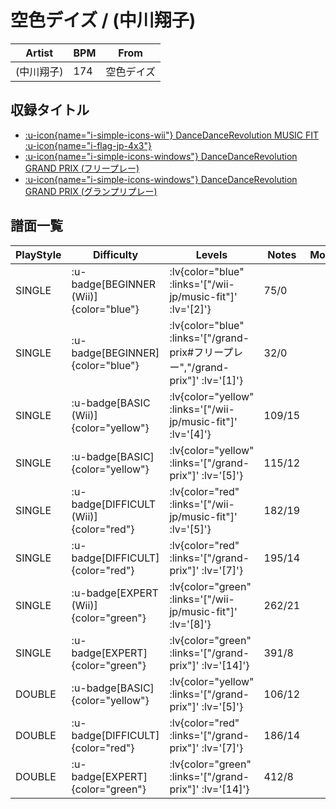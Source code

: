 # 空色デイズ / (中川翔子)

|Artist|BPM|From|
|------|---|----|
|(中川翔子)|174|空色デイズ|

## 収録タイトル

- [ :u-icon{name="i-simple-icons-wii"} DanceDanceRevolution MUSIC FIT :u-icon{name="i-flag-jp-4x3"} ](/wii-jp/music-fit)
- [ :u-icon{name="i-simple-icons-windows"} DanceDanceRevolution GRAND PRIX (フリープレー)](/grand-prix#フリープレー)
- [ :u-icon{name="i-simple-icons-windows"} DanceDanceRevolution GRAND PRIX (グランプリプレー)](/grand-prix)

## 譜面一覧

|PlayStyle|Difficulty|Levels|Notes|Movie|
|---------|----------|------|-----|-----|
|SINGLE| :u-badge[BEGINNER (Wii)]{color="blue"} | :lv{color="blue" :links='["/wii-jp/music-fit"]' :lv='[2]'} |75/0||
|SINGLE| :u-badge[BEGINNER]{color="blue"} | :lv{color="blue" :links='["/grand-prix#フリープレー","/grand-prix"]' :lv='[1]'} |32/0||
|SINGLE| :u-badge[BASIC (Wii)]{color="yellow"} | :lv{color="yellow" :links='["/wii-jp/music-fit"]' :lv='[4]'} |109/15||
|SINGLE| :u-badge[BASIC]{color="yellow"} | :lv{color="yellow" :links='["/grand-prix"]' :lv='[5]'} |115/12||
|SINGLE| :u-badge[DIFFICULT (Wii)]{color="red"} | :lv{color="red" :links='["/wii-jp/music-fit"]' :lv='[5]'} |182/19||
|SINGLE| :u-badge[DIFFICULT]{color="red"} | :lv{color="red" :links='["/grand-prix"]' :lv='[7]'} |195/14||
|SINGLE| :u-badge[EXPERT (Wii)]{color="green"} | :lv{color="green" :links='["/wii-jp/music-fit"]' :lv='[8]'} |262/21||
|SINGLE| :u-badge[EXPERT]{color="green"} | :lv{color="green" :links='["/grand-prix"]' :lv='[14]'} |391/8||
|DOUBLE| :u-badge[BASIC]{color="yellow"} | :lv{color="yellow" :links='["/grand-prix"]' :lv='[5]'} |106/12||
|DOUBLE| :u-badge[DIFFICULT]{color="red"} | :lv{color="red" :links='["/grand-prix"]' :lv='[7]'} |186/14||
|DOUBLE| :u-badge[EXPERT]{color="green"} | :lv{color="green" :links='["/grand-prix"]' :lv='[14]'} |412/8||

